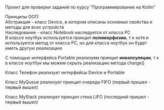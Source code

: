 Проект для проверки заданий по курсу "Программирование на Kotlin"

Принципы ООП: <br>
Абстракция - класс Device, в котором описаны основные свойства и методы для всех устройств
<br> Наследование - класс Notebook наследуется от класса PC
<br> В классе ноутбук используется принцип **полиморфизма**, т к хотя и используется метод от класса PC, но для класса ноутбук он будет иметь другую реализацию

С помощью интерфейса Portable реализуем принцип **инкапсуляции**, т к в классе ноутбук мы можем скрыть реализацию метода charge()

Класс Телефон реализует интерфейсы Device и Portable

Класс MyQueue реализует принцип очереди FIFO (первый пришел - первый вышел)

Класс MyStack реализует принцип стека LIFO (последний пришел - первый вышел)
